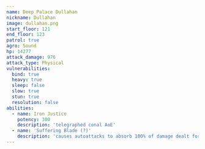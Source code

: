 ```yaml
---
name: Deep Palace Dullahan
nickname: Dullahan
image: dullahan.png
start_floor: 121
end_floor: 123
patrol: true
agro: Sound
hp: 14277
attack_damage: 976
attack_type: Physical
vulnerabilities:
  bind: true
  heavy: true
  sleep: false
  slow: true
  stun: true
  resolution: false
abilities:
  - name: Iron Justice
    potency: 300
    description: 'telegraphed conal AoE'
  - name: 'Suffering Blade (?)'
    description: 'causes autoattacks to absorb 100% of damage dealt for 30s'
---
```

